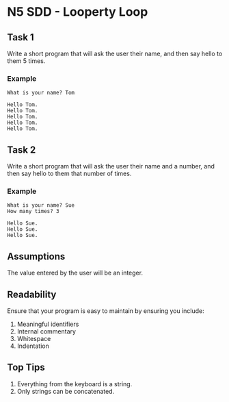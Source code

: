 # N5 SDD - Looperty Loop

## Task 1

Write a short program that will ask the user their name, and then say hello to them 5 times.

### Example

```
What is your name? Tom

Hello Tom.
Hello Tom.
Hello Tom.
Hello Tom.
Hello Tom.
```

## Task 2

Write a short program that will ask the user their name and a number, and then say hello to them that number of times.

### Example

```
What is your name? Sue
How many times? 3

Hello Sue.
Hello Sue.
Hello Sue.
```

## Assumptions

The value entered by the user will be an integer.

## Readability

Ensure that your program is easy to maintain by ensuring you include:

1. Meaningful identifiers
2. Internal commentary
3. Whitespace
4. Indentation

## Top Tips

1. Everything from the keyboard is a string.
2. Only strings can be concatenated.
